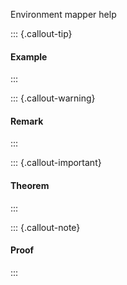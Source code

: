 Environment mapper help

::: {.callout-tip}
#### Example
:::

::: {.callout-warning}
#### Remark
:::

::: {.callout-important}
#### Theorem

:::

::: {.callout-note}
#### Proof

:::
